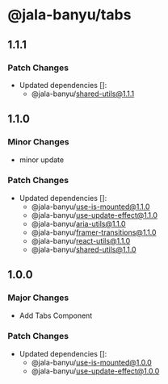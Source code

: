 # @jala-banyu/tabs

## 1.1.1

### Patch Changes

- Updated dependencies []:
  - @jala-banyu/shared-utils@1.1.1

## 1.1.0

### Minor Changes

- minor update

### Patch Changes

- Updated dependencies []:
  - @jala-banyu/use-is-mounted@1.1.0
  - @jala-banyu/use-update-effect@1.1.0
  - @jala-banyu/aria-utils@1.1.0
  - @jala-banyu/framer-transitions@1.1.0
  - @jala-banyu/react-utils@1.1.0
  - @jala-banyu/shared-utils@1.1.0

## 1.0.0

### Major Changes

- Add Tabs Component

### Patch Changes

- Updated dependencies []:
  - @jala-banyu/use-is-mounted@1.0.0
  - @jala-banyu/use-update-effect@1.0.0
